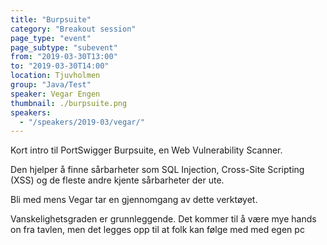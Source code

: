 ```yaml
---
title: "Burpsuite"
category: "Breakout session"
page_type: "event"
page_subtype: "subevent"
from: "2019-03-30T13:00"
to: "2019-03-30T14:00"
location: Tjuvholmen
group: "Java/Test"
speaker: Vegar Engen
thumbnail: ./burpsuite.png
speakers:
  - "/speakers/2019-03/vegar/"
---
```


Kort intro til PortSwigger Burpsuite, en Web Vulnerability Scanner.

Den hjelper å finne sårbarheter som SQL Injection, Cross-Site Scripting (XSS) og de fleste andre kjente sårbarheter der ute.

Bli med mens Vegar tar en gjennomgang av dette verktøyet.

Vanskelighetsgraden er grunnleggende. Det kommer til å være mye hands on fra tavlen, men det legges opp til at folk kan følge med med egen pc